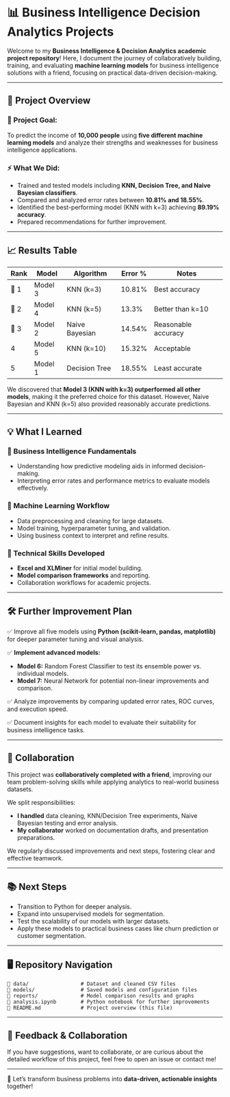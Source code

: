 # 📊 Business Intelligence Decision Analytics Projects

Welcome to my **Business Intelligence & Decision Analytics academic project repository**! Here, I document the journey of collaboratively building, training, and evaluating **machine learning models** for business intelligence solutions with a friend, focusing on practical data-driven decision-making.

---

## 🚀 Project Overview

### 🎯 Project Goal:
To predict the income of **10,000 people** using **five different machine learning models** and analyze their strengths and weaknesses for business intelligence applications.

### ⚡ What We Did:
- Trained and tested models including **KNN, Decision Tree, and Naive Bayesian classifiers**.
- Compared and analyzed error rates between **10.81% and 18.55%**.
- Identified the best-performing model (KNN with k=3) achieving **89.19% accuracy**.
- Prepared recommendations for further improvement.

---

## 📈 Results Table

| Rank | Model | Algorithm | Error % | Notes |
|------|-------|-----------|---------|-------|
| 🥇 1 | Model 3 | KNN (k=3) | 10.81% | Best accuracy |
| 🥈 2 | Model 4 | KNN (k=5) | 13.3% | Better than k=10 |
| 🥉 3 | Model 2 | Naive Bayesian | 14.54% | Reasonable accuracy |
| 4 | Model 5 | KNN (k=10) | 15.32% | Acceptable |
| 5 | Model 1 | Decision Tree | 18.55% | Least accurate |

We discovered that **Model 3 (KNN with k=3) outperformed all other models**, making it the preferred choice for this dataset. However, Naive Bayesian and KNN (k=5) also provided reasonably accurate predictions.

---

## 💡 What I Learned

### 📌 Business Intelligence Fundamentals
- Understanding how predictive modeling aids in informed decision-making.
- Interpreting error rates and performance metrics to evaluate models effectively.

### 📌 Machine Learning Workflow
- Data preprocessing and cleaning for large datasets.
- Model training, hyperparameter tuning, and validation.
- Using business context to interpret and refine results.

### 📌 Technical Skills Developed
- **Excel and XLMiner** for initial model building.
- **Model comparison frameworks** and reporting.
- Collaboration workflows for academic projects.

---

## 🛠️ Further Improvement Plan

✅ Improve all five models using **Python (scikit-learn, pandas, matplotlib)** for deeper parameter tuning and visual analysis.

✅ **Implement advanced models:**
- **Model 6:** Random Forest Classifier to test its ensemble power vs. individual models.
- **Model 7:** Neural Network for potential non-linear improvements and comparison.

✅ Analyze improvements by comparing updated error rates, ROC curves, and execution speed.

✅ Document insights for each model to evaluate their suitability for business intelligence tasks.

---

## 🤝 Collaboration
This project was **collaboratively completed with a friend**, improving our team problem-solving skills while applying analytics to real-world business datasets.

We split responsibilities:
- **I handled** data cleaning, KNN/Decision Tree experiments, Naive Bayesian testing and error analysis.
- **My collaborator** worked on documentation drafts, and presentation preparations.

We regularly discussed improvements and next steps, fostering clear and effective teamwork.

---

## 📚 Next Steps
- Transition to Python for deeper analysis.
- Expand into unsupervised models for segmentation.
- Test the scalability of our models with larger datasets.
- Apply these models to practical business cases like churn prediction or customer segmentation.

---

## 🖥️ Repository Navigation

```
📁 data/                 # Dataset and cleaned CSV files
📁 models/               # Saved models and configuration files
📁 reports/              # Model comparison results and graphs
📄 analysis.ipynb        # Python notebook for further improvements
📄 README.md             # Project overview (this file)
```

---

## 🌟 Feedback & Collaboration
If you have suggestions, want to collaborate, or are curious about the detailed workflow of this project, feel free to open an issue or contact me!

---

🚀 Let’s transform business problems into **data-driven, actionable insights** together!
